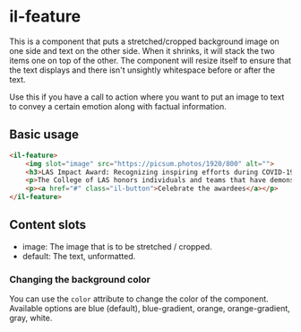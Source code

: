 # il-feature

This is a component that puts a stretched/cropped background image on one side and text on the other side. When it shrinks, it will stack the two items one on top of the other. The component will resize itself to ensure that the text displays and there isn't unsightly whitespace before or after the text. 

Use this if you have a call to action where you want to put an image to text to convey a certain emotion along with factual information. 

## Basic usage

```html
<il-feature>
    <img slot="image" src="https://picsum.photos/1920/800" alt="">
    <h3>LAS Impact Award: Recognizing inspiring efforts during COVID-19</h3>
    <p>The College of LAS honors individuals and teams that have demonstrated service and sacrifice beyond expectations during the pandemic.</p>
    <p><a href="#" class="il-button">Celebrate the awardees</a></p>
</il-feature>
``````

## Content slots

* image: The image that is to be stretched / cropped. 
* default: The text, unformatted. 

### Changing the background color

You can use the `color` attribute to change the color of the component. Available options are blue (default), blue-gradient, orange, orange-gradient, gray, white.
